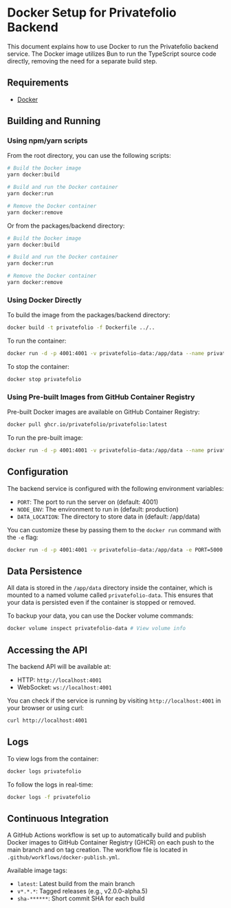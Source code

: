 # Docker Setup for Privatefolio Backend

This document explains how to use Docker to run the Privatefolio backend service.
The Docker image utilizes Bun to run the TypeScript source code directly, removing the need for a separate build step.

## Requirements

- [Docker](https://docs.docker.com/get-docker/)

## Building and Running

### Using npm/yarn scripts

From the root directory, you can use the following scripts:

```sh
# Build the Docker image
yarn docker:build

# Build and run the Docker container
yarn docker:run

# Remove the Docker container
yarn docker:remove
```

Or from the packages/backend directory:

```sh
# Build the Docker image
yarn docker:build

# Build and run the Docker container
yarn docker:run

# Remove the Docker container
yarn docker:remove
```

### Using Docker Directly

To build the image from the packages/backend directory:

```sh
docker build -t privatefolio -f Dockerfile ../..
```

To run the container:

```sh
docker run -d -p 4001:4001 -v privatefolio-data:/app/data --name privatefolio privatefolio
```

To stop the container:

```sh
docker stop privatefolio
```

### Using Pre-built Images from GitHub Container Registry

Pre-built Docker images are available on GitHub Container Registry:

```sh
docker pull ghcr.io/privatefolio/privatefolio:latest
```

To run the pre-built image:

```sh
docker run -d -p 4001:4001 -v privatefolio-data:/app/data --name privatefolio ghcr.io/privatefolio/privatefolio:latest
```

## Configuration

The backend service is configured with the following environment variables:

- `PORT`: The port to run the server on (default: 4001)
- `NODE_ENV`: The environment to run in (default: production)
- `DATA_LOCATION`: The directory to store data in (default: /app/data)

You can customize these by passing them to the `docker run` command with the `-e` flag:

```sh
docker run -d -p 4001:4001 -v privatefolio-data:/app/data -e PORT=5000 -e NODE_ENV=development --name privatefolio privatefolio
```

## Data Persistence

All data is stored in the `/app/data` directory inside the container, which is mounted to a named volume called `privatefolio-data`. This ensures that your data is persisted even if the container is stopped or removed.

To backup your data, you can use the Docker volume commands:

```sh
docker volume inspect privatefolio-data # View volume info
```

## Accessing the API

The backend API will be available at:

- HTTP: `http://localhost:4001`
- WebSocket: `ws://localhost:4001`

You can check if the service is running by visiting `http://localhost:4001` in your browser or using curl:

```sh
curl http://localhost:4001
```

## Logs

To view logs from the container:

```sh
docker logs privatefolio
```

To follow the logs in real-time:

```sh
docker logs -f privatefolio
```

## Continuous Integration

A GitHub Actions workflow is set up to automatically build and publish Docker images to GitHub Container Registry (GHCR) on each push to the main branch and on tag creation. The workflow file is located in `.github/workflows/docker-publish.yml`.

Available image tags:
- `latest`: Latest build from the main branch
- `v*.*.*`: Tagged releases (e.g., v2.0.0-alpha.5)
- `sha-******`: Short commit SHA for each build 
